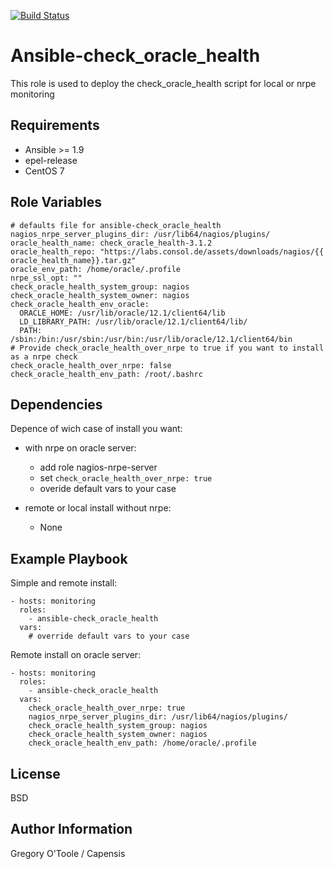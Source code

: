 [![Build Status](https://travis-ci.org/bashrc666/ansible-role-check_oracle_health.svg?branch=master)](https://travis-ci.org/bashrc666/ansible-role-check_oracle_health)

Ansible-check_oracle_health
=========

This role is used to deploy the check_oracle_health script for local or nrpe monitoring

Requirements
------------

 - Ansible >= 1.9
 - epel-release
 - CentOS 7

Role Variables
--------------

```
# defaults file for ansible-check_oracle_health
nagios_nrpe_server_plugins_dir: /usr/lib64/nagios/plugins/
oracle_health_name: check_oracle_health-3.1.2
oracle_health_repo: "https://labs.consol.de/assets/downloads/nagios/{{ oracle_health_name}}.tar.gz"
oracle_env_path: /home/oracle/.profile
nrpe_ssl_opt: ""
check_oracle_health_system_group: nagios
check_oracle_health_system_owner: nagios
check_oracle_health_env_oracle:
  ORACLE_HOME: /usr/lib/oracle/12.1/client64/lib
  LD_LIBRARY_PATH: /usr/lib/oracle/12.1/client64/lib/
  PATH: /sbin:/bin:/usr/sbin:/usr/bin:/usr/lib/oracle/12.1/client64/bin
# Provide check_oracle_health_over_nrpe to true if you want to install as a nrpe check
check_oracle_health_over_nrpe: false
check_oracle_health_env_path: /root/.bashrc
```

Dependencies
------------

Depence of wich case of install you want:
 - with nrpe on oracle server:
    - add role nagios-nrpe-server
    - set `check_oracle_health_over_nrpe: true`
    - overide default vars to your case
 
 - remote or local install without nrpe:
    - None
  

Example Playbook
----------------

Simple and remote install:

```
- hosts: monitoring
  roles:
    - ansible-check_oracle_health
  vars:
    # override default vars to your case
```

Remote install on oracle server:

```
- hosts: monitoring
  roles:
    - ansible-check_oracle_health
  vars:
    check_oracle_health_over_nrpe: true
    nagios_nrpe_server_plugins_dir: /usr/lib64/nagios/plugins/
    check_oracle_health_system_group: nagios
    check_oracle_health_system_owner: nagios
    check_oracle_health_env_path: /home/oracle/.profile
```

License
-------

BSD

Author Information
------------------

Gregory O'Toole / Capensis
